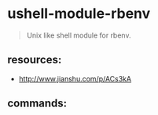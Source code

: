 # ushell-module-rbenv
> Unix like shell module for rbenv.

## resources:
+ http://www.jianshu.com/p/ACs3kA

## commands:
